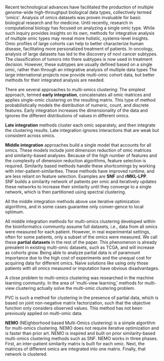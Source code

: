 Recent technological advances have facilitated the production of multiple genome-wide high-throughput biological data types, collectively termed 'omics'. Analysis of omics datasets was proven invaluable for basic biological research and for medicine.
Until recently, research in computational biology has focused on analyzing a single omic type. While such inquiry provides insights on its own, methods for integrative analysis of multiple omic types may reveal more holistic, systems-level insights. Omic profiles of large cohorts can help to better characterize human disease, facilitating more personalized treatment of patients. In oncology, analysis of large datasets has led to the discovery of novl cancer subtypes. The classification of tumors into there subtypes is now used in treatment decision. However, these subtypes are usually defined based on a single omic, rather than through an integrative analysis of multiple data types The large international projects now provide multi-omic cohort data, but better methods for their integrated analysis are needed.

There are several approaches to multi-omics clustering:
The simplest approach, termed **early integration**, concatenates all omic matrices and applies single-omic clustering on the resulting matrix. This type of method probabilistically models the distribution of numeric, count, and discrete features. Early integration increases the dimensionality of the data and ignores the different distributions of values in different omics. 

**Late integration** methods cluster each omic separately, and then integrate the clustering results. Late integration ignores interactions that are weak but consistent across omics.

**Middle integration** approaches build a single model that accounts for all omics. These models include joint dimension reduction of omic matrices and similarity-based analyses.
Because of the high number of features and the complexity of dimension reduction algorithms, feature selection is required. Similarity based methods handle these shortcomings by working with inter-patient-similarities. These methods have improved runtime, and are less reliant on feature selection. Examples are **SNF** and **rMKL-LPP**.<br />
SNF builds a similarity network of patients per omic and iteratively updates these networks to increase their similarity until they converge to a single network, which is then partitioned using spectral clustering.

All the middle integration methods above use iterative optimization algorithms, and in some cases guarantee only conver-gence to local optimum.

All middle integration methods for multi-omics clustering developed within the bioinformatics community assume full datasets, i.e., data from all omics were measured for each patient. However, in real experimental settings, often for some patients, only a subset of the omics were measured. We call these **partial datasets** in the rest of the paper. This phenomenon is already prevalent in existing multi-omic datasets, such as TCGA, and will increase as cohorts grow. Being able to analyze partial data is of paramount importance due to the high cost of experiments and the unequal cost for acquiring data for different omics. Naive solutions like using only those patients with all omics measured or imputation have obvious disadvantages.

A close problem to multi-omics clustering was researched in the machine learning community. In the area of 'multi-view learning,' methods for multi-view clustering actually solve the multi-omic clustering problem.

PVC is such a method for clustering in the presence of partial data, which is based on joint non-negative matrix factorization, such that the objective function only considers observed values. This method has not been previously applied on multi-omic data.


**NEMO** (NEighborhood based Multi-Omics clustering) is a simple algorithm for multi-omics clustering. NEMO does not require iterative optimization and is faster than prior art.
NEMO is inspired and built on prior similarity-based multi-omics clustering methods such as SNF.
NEMO works in three phases. First, an inter-patient similarity matrix is built for each omic. Next, the matrices of different omics are integrated into one matrix. Finally, that network is clustered.

